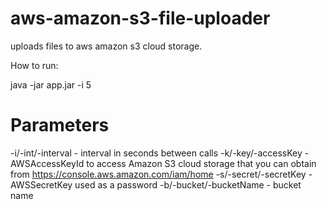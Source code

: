 aws-amazon-s3-file-uploader
===========================

uploads files to aws amazon s3 cloud storage.

How to run:

java -jar app.jar -i 5


Parameters
==========

-i/-int/-interval  -  interval in seconds between calls
-k/-key/-accessKey  -  AWSAccessKeyId to access Amazon S3 cloud storage that you can obtain from https://console.aws.amazon.com/iam/home
-s/-secret/-secretKey - AWSSecretKey used as a password
-b/-bucket/-bucketName - bucket name
